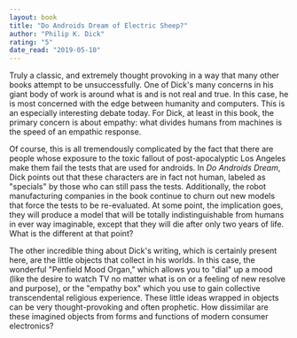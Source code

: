 ```yaml
---
layout: book
title: "Do Androids Dream of Electric Sheep?"
author: "Philip K. Dick"
rating: "5"
date_read: "2019-05-10"
---
```


Truly a classic, and extremely thought provoking in a way that many other books
attempt to be unsuccessfully. One of Dick's many concerns in his giant body of
work is around what is and is not real and true. In this case, he is most
concerned with the edge between humanity and computers. This is an especially
interesting debate today. For Dick, at least in this book, the primary concern
is about empathy: what divides humans from machines is the speed of an empathic
response.

Of course, this is all tremendously complicated by the fact that there are
people whose exposure to the toxic fallout of post-apocalyptic Los Angeles make
them fail the tests that are used for androids. In _Do Androids Dream_, Dick
points out that these characters are in fact not human, labeled as "specials" by
those who can still pass the tests. Additionally, the robot manufacturing
companies in the book continue to churn out new models that force the tests to
be re-evaluated. At some point, the implication goes, they will produce a model
that will be totally indistinguishable from humans in ever way imaginable,
except that they will die after only two years of life. What is the different at
that point?

The other incredible thing about Dick's writing, which is certainly present
here, are the little objects that collect in his worlds. In this case, the
wonderful "Penfield Mood Organ," which allows you to "dial" up a mood (like the
desire to watch TV no matter what is on or a feeling of new resolve and
purpose), or the "empathy box" which you use to gain collective transcendental
religious experience. These little ideas wrapped in objects can be very
thought-provoking and often prophetic. How dissimilar are these imagined objects
from forms and functions of modern consumer electronics?
